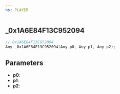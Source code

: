 ```yaml
---
ns: PLAYER
---
```

## _0x1A6E84F13C952094

```c
// 0x1A6E84F13C952094
Any _0x1A6E84F13C952094(Any p0, Any p1, Any p2);
```

## Parameters
* **p0**:
* **p1**:
* **p2**:

